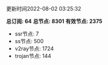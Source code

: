 更新时间2022-08-02 03:25:32

**总订阅: 64**
**总节点: 8301**
**有效节点: 2375**
- ssr节点: 7
- ss节点: 500
- v2ray节点: 1724
- trojan节点: 144

